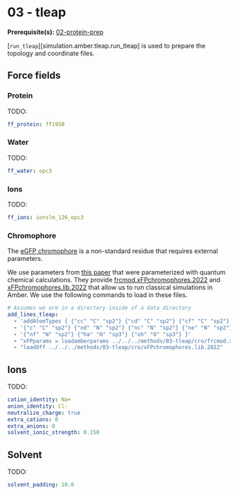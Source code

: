 # 03 - tleap

**Prerequisite(s):** [02-protein-prep](../02-protein-prep.md)

[`run_tleap`][simulation.amber.tleap.run_tleap] is used to prepare the topology and coordinate files.

## Force fields

### Protein

TODO:

```yaml
ff_protein: ff19SB
```

### Water

TODO:

```yaml
ff_water: opc3
```

### Ions

TODO:

```yaml
ff_ions: ionslm_126_opc3
```

### Chromophore

The [eGFP chromophore][cro-rcsb] is a non-standard residue that requires external parameters.

<div id="cro-view" class="mol-container"></div>
<script>
var uri = '../../data/001-rogfp-md/structures/protein/1JC0-final.pdb';
jQuery.ajax( uri, {
    success: function(data) {
        // https://3dmol.org/doc/GLViewer.html
        let viewer = $3Dmol.createViewer(
            document.querySelector('#cro-view'),
            { backgroundAlpha: '0.0' }
        );
        viewer.addModel( data, 'pdb' );
        viewer.setStyle({chain: 'A'}, {});
        viewer.setStyle({chain: 'A', resn: 'CRO'}, {stick: {showNonBonded: true}});
        viewer.setView([ -2.0194090909090914, 0.7160909090909091, 0.18300000000000002, 113.69688115360188, 0.4640792686544265, 0.2735166959761386, 0, -0.8425075960651448 ])
        viewer.setClickable({}, true, function(atom,viewer,event,container) {
            console.log(viewer.getView());
        });
        viewer.render();
    },
    error: function(hdr, status, err) {
        console.error( "Failed to load " + uri + ": " + err );
    },
});
</script>

We use parameters from [this paper][cro-params-paper] that were parameterized with quantum chemical calculations.
They provide [frcmod.xFPchromophores.2022][frcmod.xFPchromophores.2022] and [xFPchromophores.lib.2022][xFPchromophores.lib.2022] that allow us to run classical simulations in Amber.
We use the following commands to load in these files.

```yaml
# Assumes we are in a directory inside of a data directory
add_lines_tleap:
  - 'addAtomTypes { {"cc" "C" "sp2"} {"cd" "C" "sp2"} {"cf" "C" "sp2"} '
  - '{"c" "C" "sp2"} {"nd" "N" "sp2"} {"nc" "N" "sp2"} {"ne" "N" "sp2"}'
  - '{"nf" "N" "sp2"} {"ha" "H" "sp3"} {"oh" "O" "sp3"} }'
  - "xFPparams = loadamberparams ../../../methods/03-tleap/cro/frcmod.xFPchromophores.2022"
  - "loadOff ../../../methods/03-tleap/cro/xFPchromophores.lib.2022"

```

## Ions

TODO:

```yaml
cation_identity: Na+
anion_identity: Cl-
neutralize_charge: true
extra_cations: 0
extra_anions: 0
solvent_ionic_strength: 0.150
```

## Solvent

TODO:

```yaml
solvent_padding: 10.0
```

<!-- LINKS -->

[cro-params-paper]: https://doi.org/10.1021/acs.jpcb.3c01486
[frcmod.xFPchromophores.2022]: https://gitlab.com/oasci/studies/metalflare/-/blob/main/study/methods/03-tleap/cro/frcmod.xFPchromophores.2022
[xFPchromophores.lib.2022]: https://gitlab.com/oasci/studies/metalflare/-/blob/main/study/methods/03-tleap/cro/xFPchromophores.lib.2022
[cro-rcsb]: https://www.rcsb.org/ligand/CRO
